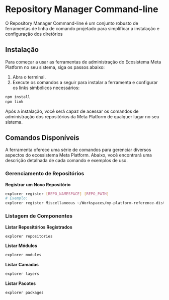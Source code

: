 # Repository Manager Command-line

O Repository Manager Command-line é um conjunto robusto de ferramentas de linha de comando projetado para simplificar a instalação e configuração dos diretórios

## Instalação

Para começar a usar as ferramentas de administração do Ecosistema Meta Platform no seu sistema, siga os passos abaixo:

1. Abra o terminal.
2. Execute os comandos a seguir para instalar a ferramenta e configurar os links simbólicos necessários:

```bash
npm install
npm link
```

Após a instalação, você será capaz de acessar os comandos de administração dos repositórios da Meta Platform de qualquer lugar no seu sistema.

## Comandos Disponíveis

A ferramenta oferece uma série de comandos para gerenciar diversos aspectos do ecossistema Meta Platform. Abaixo, você encontrará uma descrição detalhada de cada comando e exemplos de uso.

### Gerenciamento de Repositórios

**Registrar um Novo Repositório**
  ```bash
  explorer register [REPO_NAMESPACE] [REPO_PATH]
  # Exemplo:
  explorer register Miscellaneous ~/Workspaces/my-platform-reference-distro/repos/Miscellaneous
  ```

### Listagem de Componentes

**Listar Repositórios Registrados**
  ```bash
  explorer repositories
  ```

**Listar Módulos**
  ```bash
  explorer modules
  ```

**Listar Camadas**
  ```bash
  explorer layers
  ```

**Listar Pacotes**
  ```bash
  explorer packages
  ```
